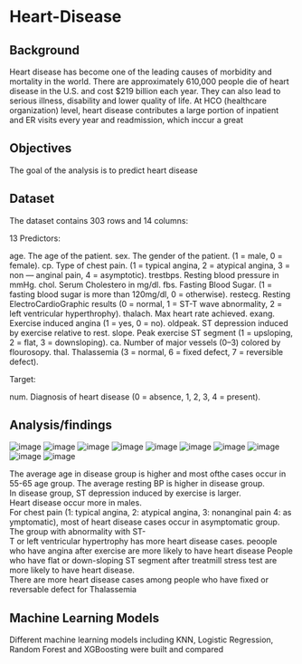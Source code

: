 # Heart-Disease
## Background
Heart disease has become one of the leading causes of morbidity and mortality in the world. There are approximately 610,000 people die of heart disease in the U.S. and cost  $219 billion each year. They can also lead to serious illness, disability and lower quality of life.
At HCO (healthcare organization) level, heart disease contributes a large portion of inpatient and ER visits every year and readmission, which inccur a great 
## Objectives
The goal of the analysis is to predict heart disease 
## Dataset
The dataset contains 303 rows and 14 columns:

13 Predictors:

age. The age of the patient.
sex. The gender of the patient. (1 = male, 0 = female).
cp. Type of chest pain. (1 = typical angina, 2 = atypical angina, 3 = non — anginal pain, 4 = asymptotic).
trestbps. Resting blood pressure in mmHg.
chol. Serum Cholestero in mg/dl.
fbs. Fasting Blood Sugar. (1 = fasting blood sugar is more than 120mg/dl, 0 = otherwise).
restecg. Resting ElectroCardioGraphic results (0 = normal, 1 = ST-T wave abnormality, 2 = left ventricular hyperthrophy).
thalach. Max heart rate achieved.
exang. Exercise induced angina (1 = yes, 0 = no).
oldpeak. ST depression induced by exercise relative to rest.
slope. Peak exercise ST segment (1 = upsloping, 2 = flat, 3 = downsloping).
ca. Number of major vessels (0–3) colored by flourosopy.
thal. Thalassemia (3 = normal, 6 = fixed defect, 7 = reversible defect).
	
Target:

num. Diagnosis of heart disease (0 = absence, 1, 2, 3, 4 = present).
## Analysis/findings
![image](https://user-images.githubusercontent.com/77829409/115139384-80f89000-9fe6-11eb-80ed-ab13ad9b9452.png)
![image](https://user-images.githubusercontent.com/77829409/115139393-8e157f00-9fe6-11eb-8c16-f18b4b972d6a.png)
![image](https://user-images.githubusercontent.com/77829409/115139399-92419c80-9fe6-11eb-8a83-ed042ada2c0d.png)
![image](https://user-images.githubusercontent.com/77829409/115139404-953c8d00-9fe6-11eb-9ae1-3967bd4571db.png)
![image](https://user-images.githubusercontent.com/77829409/115139408-9968aa80-9fe6-11eb-9a64-7900a5aeacda.png)
![image](https://user-images.githubusercontent.com/77829409/115139412-9e2d5e80-9fe6-11eb-9c99-518bcf9028f4.png)
![image](https://user-images.githubusercontent.com/77829409/115139415-a1c0e580-9fe6-11eb-9ec7-6eb0200b960c.png)
![image](https://user-images.githubusercontent.com/77829409/115139420-a71e3000-9fe6-11eb-8377-656694765ad3.png)
![image](https://user-images.githubusercontent.com/77829409/115139422-ab4a4d80-9fe6-11eb-8743-6c2808152673.png)
![image](https://user-images.githubusercontent.com/77829409/115139426-adaca780-9fe6-11eb-82c1-b96d0820f5e7.png)

The average age in disease group is higher and most ofthe cases occur in 55-65 age group. 
The average resting BP is higher in disease group. 
In disease group, ST depression induced by exercise is larger.
Heart disease occur more in males.
For chest pain (1: typical angina, 2: atypical angina, 3: nonanginal pain 4: asymptomatic), most of heart disease cases occur in asymptomatic group.
The group with abnormality with ST-T or left ventricular hypertrophy has more heart disease cases.
peoople who have angina after exercise are more likely to have heart disease
People who have flat or down-sloping ST segment after treatmill stress test are more likely to have heart disease.
There are more heart disease cases among people who have fixed or reversable defect for Thalassemia
## Machine Learning Models
Different machine learning models including KNN, Logistic Regression, Random Forest and XGBoosting were built and compared




